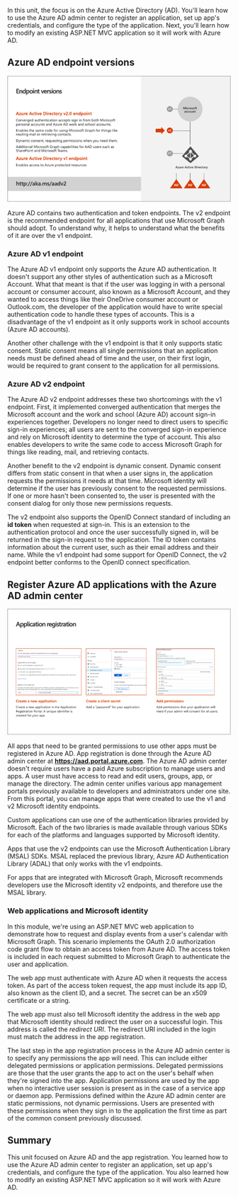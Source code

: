 In this unit, the focus is on the Azure Active Directory (AD). You'll learn how to use the Azure AD admin center to register an application, set up app's credentials, and configure the type of the application. Next, you'll learn how to modify an existing ASP.NET MVC application so it will work with Azure AD.

## Azure AD endpoint versions

![Azure AD endpoint versions](../media/04-endpoint-versions.png)

Azure AD contains two authentication and token endpoints. The v2 endpoint is the recommended endpoint for all applications that use Microsoft Graph should adopt. To understand why, it helps to understand what the benefits of it are over the v1 endpoint.

### Azure AD v1 endpoint

The Azure AD v1 endpoint only supports the Azure AD authentication. It doesn't support any other styles of authentication such as a Microsoft Account. What that meant is that if the user was logging in with a personal account or consumer account, also known as a Microsoft Account, and they wanted to access things like their OneDrive consumer account or Outlook.com, the developer of the application would have to write special authentication code to handle these types of accounts. This is a disadvantage of the v1 endpoint as it only supports work in school accounts (Azure AD accounts).

Another other challenge with the v1 endpoint is that it only supports static consent. Static consent means all single permissions that an application needs must be defined ahead of time and the user, on their first login, would be required to grant consent to the application for all permissions.

### Azure AD v2 endpoint

The Azure AD v2 endpoint addresses these two shortcomings with the v1 endpoint. First, it implemented converged authentication that merges the Microsoft account and the work and school (Azure AD) account sign-in experiences together. Developers no longer need to direct users to specific sign-in experiences; all users are sent to the converged sign-in experience and rely on Microsoft identity to determine the type of account. This also enables developers to write the same code to access Microsoft Graph for things like reading, mail, and retrieving contacts.

Another benefit to the v2 endpoint is dynamic consent. Dynamic consent differs from static consent in that when a user signs in, the application requests the permissions it needs at that time. Microsoft identity will determine if the user has previously consent to the requested permissions. If one or more hasn't been consented to, the user is presented with the consent dialog for only those new permissions requests.

The v2 endpoint also supports the OpenID Connect standard of including an **id token** when requested at sign-in. This is an extension to the authentication protocol and once the user successfully signed in, will be returned in the sign-in request to the application. The ID token contains information about the current user, such as their email address and their name. While the v1 endpoint had some support for OpenID Connect, the v2 endpoint better conforms to the OpenID connect specification.

## Register Azure AD applications with the Azure AD admin center

![Azure AD app registration](../media/04-app-reg.png)

All apps that need to be granted permissions to use other apps must be registered in Azure AD. App registration is done through the Azure AD admin center at **https://aad.portal.azure.com**. The Azure AD admin center doesn't require users have a paid Azure subscription to manage users and apps. A user must have access to read and edit users, groups, app, or manage the directory. The admin center unifies various app management portals previously available to developers and administrators under one site. From this portal, you can manage apps that were created to use the v1 and v2 Microsoft identity endpoints.

Custom applications can use one of the authentication libraries provided by Microsoft. Each of the two libraries is made available through various SDKs for each of the platforms and languages supported by Microsoft identity.

Apps that use the v2 endpoints can use the Microsoft Authentication Library (MSAL) SDKs. MSAL replaced the previous library, Azure AD Authentication Library (ADAL) that only works with the v1 endpoints.

For apps that are integrated with Microsoft Graph, Microsoft recommends developers use the Microsoft identity v2 endpoints, and therefore use the MSAL library.

### Web applications and Microsoft identity

In this module, we're using an ASP.NET MVC web application to demonstrate how to request and display events from a user's calendar with Microsoft Graph. This scenario implements the OAuth 2.0 authorization code grant flow to obtain an access token from Azure AD. The access token is included in each request submitted to Microsoft Graph to authenticate the user and application.

The web app must authenticate with Azure AD when it requests the access token. As part of the access token request, the app must include its app ID, also known as the client ID, and a secret. The secret can be an x509 certificate or a string.

The web app must also tell Microsoft identity the address in the web app that Microsoft identity should redirect the user on a successful login. This address is called the *redirect URI*. The redirect URI included in the login must match the address in the app registration.

The last step in the app registration process in the Azure AD admin center is to specify any permissions the app will need. This can include either delegated permissions or application permissions. Delegated permissions are those that the user grants the app to act on the user's behalf when they're signed into the app. Application permissions are used by the app when no interactive user session is present as in the case of a service app or daemon app. Permissions defined within the Azure AD admin center are static permissions, not dynamic permissions. Users are presented with these permissions when they sign in to the application the first time as part of the common consent previously discussed.

## Summary

This unit focused on Azure AD and the app registration. You learned how to use the Azure AD admin center to register an application, set up app's credentials, and configure the type of the application. You also learned how to modify an existing ASP.NET MVC application so it will work with Azure AD.
